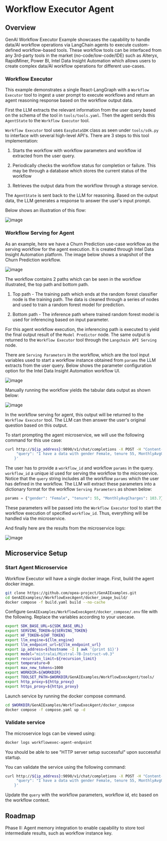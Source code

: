 # Workflow Executor Agent

## Overview

GenAI Workflow Executor Example showcases the capability to handle data/AI workflow operations via LangChain agents to execute custom-defined workflow-based tools. These workflow tools can be interfaced from any 3rd-party tools in the market (no-code/low-code/IDE) such as Alteryx, RapidMiner, Power BI, Intel Data Insight Automation which allows users to create complex data/AI workflow operations for different use-cases.

### Workflow Executor

This example demonstrates a single React-LangGraph with a `Workflow Executor` tool to ingest a user prompt to execute workflows and return an agent reasoning response based on the workflow output data.

First the LLM extracts the relevant information from the user query based on the schema of the tool in `tools/tools.yaml`. Then the agent sends this `AgentState` to the `Workflow Executor` tool.

`Workflow Executor` tool uses `EasyDataSDK` class as seen under `tools/sdk.py` to interface with several high-level API's. There are 3 steps to this tool implementation:

1. Starts the workflow with workflow parameters and workflow id extracted from the user query.

2. Periodically checks the workflow status for completion or failure. This may be through a database which stores the current status of the workflow

3. Retrieves the output data from the workflow through a storage service.

The `AgentState` is sent back to the LLM for reasoning. Based on the output data, the LLM generates a response to answer the user's input prompt.

Below shows an illustration of this flow:

![image](https://github.com/user-attachments/assets/cb135042-1505-4aef-8822-c78c2f72aa2a)

### Workflow Serving for Agent

As an example, here we have a Churn Prediction use-case workflow as the serving workflow for the agent execution. It is created through Intel Data Insight Automation platform. The image below shows a snapshot of the Churn Prediction workflow.

![image](https://github.com/user-attachments/assets/c067f8b3-86cf-4abc-a8bd-51a98de8172d)

The workflow contains 2 paths which can be seen in the workflow illustrated, the top path and bottom path.

1. Top path - The training path which ends at the random forest classifier node is the training path. The data is cleaned through a series of nodes and used to train a random forest model for prediction.

2. Bottom path - The inference path where trained random forest model is used for inferencing based on input parameter.

For this agent workflow execution, the inferencing path is executed to yield the final output result of the `Model Predictor` node. The same output is returned to the `Workflow Executor` tool through the `Langchain API Serving` node.

There are `Serving Parameters` in the workflow, which are the tool input variables used to start a workflow instance obtained from `params` the LLM extracts from the user query. Below shows the parameter configuration option for the Intel Data Insight Automation workflow UI.

![image](https://github.com/user-attachments/assets/ce8ef01a-56ff-4278-b84d-b6e4592b28c6)

Manually running the workflow yields the tabular data output as shown below:

![image](https://github.com/user-attachments/assets/241c1aba-2a24-48da-8005-ec7bfe657179)

In the workflow serving for agent, this output will be returned to the `Workflow Executor` tool. The LLM can then answer the user's original question based on this output.

To start prompting the agent microservice, we will use the following command for this use case:

```sh
curl http://${ip_address}:9090/v1/chat/completions -X POST -H "Content-Type: application/json" -d '{
     "query": "I have a data with gender Female, tenure 55, MonthlyAvgCharges 103.7. Predict if this entry will churn. My workflow id is '${workflow_id}'."
    }'
```

The user has to provide a `workflow_id` and workflow `params` in the query. `workflow_id` a unique id used for serving the workflow to the microservice. Notice that the `query` string includes all the workflow `params` which the user has defined in the workflow. The LLM will extract these parameters into a dictionary format for the workflow `Serving Parameters` as shown below:

```python
params = {"gender": "Female", "tenure": 55, "MonthlyAvgCharges": 103.7}
```

These parameters will be passed into the `Workflow Executor` tool to start the workflow execution of specified `workflow_id`. Thus, everything will be handled via the microservice.

And finally here are the results from the microservice logs:

![image](https://github.com/user-attachments/assets/969fefb7-543d-427f-a56c-dc70e474ae60)

## Microservice Setup

### Start Agent Microservice

Workflow Executor will have a single docker image. First, build the agent docker image.

```sh
git clone https://github.com/opea-project/GenAIExamples.git
cd GenAIExamples//WorkflowExecAgent/docker_image_build/
docker compose -f build.yaml build --no-cache
```

Configure `GenAIExamples/WorkflowExecAgent/docker_compose/.env` file with the following. Replace the variables according to your usecase.

```sh
export SDK_BASE_URL=${SDK_BASE_URL}
export SERVING_TOKEN=${SERVING_TOKEN}
export HF_TOKEN=${HF_TOKEN}
export llm_engine=${llm_engine}
export llm_endpoint_url=${llm_endpoint_url}
export ip_address=$(hostname -I | awk '{print $1}')
export model="mistralai/Mistral-7B-Instruct-v0.3"
export recursion_limit=${recursion_limit}
export temperature=0
export max_new_tokens=1000
export WORKDIR=${WORKDIR}
export TOOLSET_PATH=$WORKDIR/GenAIExamples/WorkflowExecAgent/tools/
export http_proxy=${http_proxy}
export https_proxy=${https_proxy}
```

Launch service by running the docker compose command.

```sh
cd $WORKDIR/GenAIExamples/WorkflowExecAgent/docker_compose
docker compose -f compose.yaml up -d
```

### Validate service

The microservice logs can be viewed using:

```sh
docker logs workflowexec-agent-endpoint
```

You should be able to see "HTTP server setup successful" upon successful startup.

You can validate the service using the following command:

```sh
curl http://${ip_address}:9090/v1/chat/completions -X POST -H "Content-Type: application/json" -d '{
     "query": "I have a data with gender Female, tenure 55, MonthlyAvgCharges 103.7. Predict if this entry will churn. My workflow id is '${workflow_id}'."
    }'
```

Update the `query` with the workflow parameters, workflow id, etc based on the workflow context.

## Roadmap

Phase II: Agent memory integration to enable capability to store tool intermediate results, such as workflow instance key.
